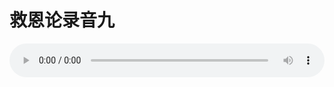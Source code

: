 # 救恩论录音九

<audio style="width: 100%;" preload="false" controls controlslist="nodownload"><source src="http://file.simai.life/audio/mp3/old/27410.mp3" type="audio/mpeg">Your browser does not support the audio element.</audio>


